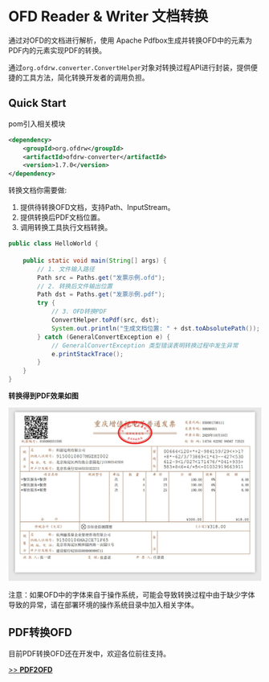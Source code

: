 # OFD Reader & Writer 文档转换

通过对OFD的文档进行解析，使用 Apache Pdfbox生成并转换OFD中的元素为PDF内的元素实现PDF的转换。

通过`org.ofdrw.converter.ConvertHelper`对象对转换过程API进行封装，提供便捷的工具方法，简化转换开发者的调用负担。

## Quick Start

pom引入相关模块

```xml
<dependency>
    <groupId>org.ofdrw</groupId>
    <artifactId>ofdrw-converter</artifactId>
    <version>1.7.0</version>
</dependency>
```

转换文档你需要做:

1. 提供待转换OFD文档，支持Path、InputStream。
2. 提供转换后PDF文档位置。
3. 调用转换工具执行文档转换。

```java
public class HelloWorld {

    public static void main(String[] args) {
        // 1. 文件输入路径
        Path src = Paths.get("发票示例.ofd");
        // 2. 转换后文件输出位置
        Path dst = Paths.get("发票示例.pdf");
        try {
            // 3. OFD转换PDF
            ConvertHelper.toPdf(src, dst);
            System.out.println("生成文档位置: " + dst.toAbsolutePath());
        } catch (GeneralConvertException e) {
            // GeneralConvertException 类型错误表明转换过程中发生异常
            e.printStackTrace();
        }
    }
}
```


**转换得到PDF效果如图**

![转换结果截图](src/test/resources/转换结果截图.jpg)

注意：如果OFD中的字体来自于操作系统，可能会导致转换过程中由于缺少字体导致的异常，请在部署环境的操作系统目录中加入相关字体。

## PDF转换OFD

目前PDF转换OFD还在开发中，欢迎各位前往支持。

[>> **PDF2OFD**](https://github.com/tyztech2019/PDF2OFD)
